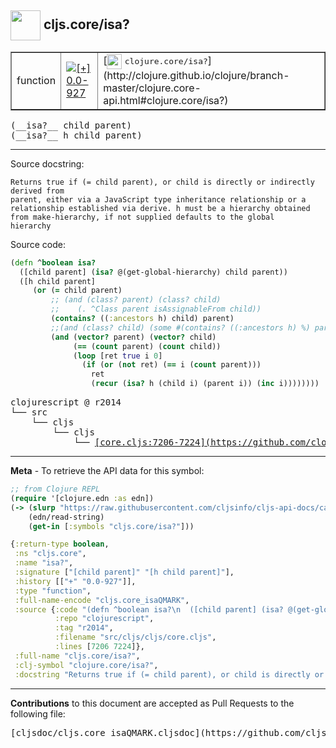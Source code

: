 ## <img width="48px" valign="middle" src="http://i.imgur.com/Hi20huC.png"> cljs.core/isa?

 <table border="1">
<tr>

<td>function</td>
<td><a href="https://github.com/cljsinfo/cljs-api-docs/tree/0.0-927"><img valign="middle" alt="[+] 0.0-927" src="https://img.shields.io/badge/+-0.0--927-lightgrey.svg"></a> </td>
<td>
[<img height="24px" valign="middle" src="http://i.imgur.com/1GjPKvB.png"> <samp>clojure.core/isa?</samp>](http://clojure.github.io/clojure/branch-master/clojure.core-api.html#clojure.core/isa?)
</td>
</tr>
</table>

 <samp>
(__isa?__ child parent)<br>
</samp>
 <samp>
(__isa?__ h child parent)<br>
</samp>

---




Source docstring:

```
Returns true if (= child parent), or child is directly or indirectly derived from
parent, either via a JavaScript type inheritance relationship or a
relationship established via derive. h must be a hierarchy obtained
from make-hierarchy, if not supplied defaults to the global
hierarchy
```

Source code:

```clj
(defn ^boolean isa?
  ([child parent] (isa? @(get-global-hierarchy) child parent))
  ([h child parent]
     (or (= child parent)
         ;; (and (class? parent) (class? child)
         ;;    (. ^Class parent isAssignableFrom child))
         (contains? ((:ancestors h) child) parent)
         ;;(and (class? child) (some #(contains? ((:ancestors h) %) parent) (supers child)))
         (and (vector? parent) (vector? child)
              (== (count parent) (count child))
              (loop [ret true i 0]
                (if (or (not ret) (== i (count parent)))
                  ret
                  (recur (isa? h (child i) (parent i)) (inc i))))))))
```

 <pre>
clojurescript @ r2014
└── src
    └── cljs
        └── cljs
            └── <ins>[core.cljs:7206-7224](https://github.com/clojure/clojurescript/blob/r2014/src/cljs/cljs/core.cljs#L7206-L7224)</ins>
</pre>


---

__Meta__ - To retrieve the API data for this symbol:

```clj
;; from Clojure REPL
(require '[clojure.edn :as edn])
(-> (slurp "https://raw.githubusercontent.com/cljsinfo/cljs-api-docs/catalog/cljs-api.edn")
    (edn/read-string)
    (get-in [:symbols "cljs.core/isa?"]))
```

```clj
{:return-type boolean,
 :ns "cljs.core",
 :name "isa?",
 :signature ["[child parent]" "[h child parent]"],
 :history [["+" "0.0-927"]],
 :type "function",
 :full-name-encode "cljs.core_isaQMARK",
 :source {:code "(defn ^boolean isa?\n  ([child parent] (isa? @(get-global-hierarchy) child parent))\n  ([h child parent]\n     (or (= child parent)\n         ;; (and (class? parent) (class? child)\n         ;;    (. ^Class parent isAssignableFrom child))\n         (contains? ((:ancestors h) child) parent)\n         ;;(and (class? child) (some #(contains? ((:ancestors h) %) parent) (supers child)))\n         (and (vector? parent) (vector? child)\n              (== (count parent) (count child))\n              (loop [ret true i 0]\n                (if (or (not ret) (== i (count parent)))\n                  ret\n                  (recur (isa? h (child i) (parent i)) (inc i))))))))",
          :repo "clojurescript",
          :tag "r2014",
          :filename "src/cljs/cljs/core.cljs",
          :lines [7206 7224]},
 :full-name "cljs.core/isa?",
 :clj-symbol "clojure.core/isa?",
 :docstring "Returns true if (= child parent), or child is directly or indirectly derived from\nparent, either via a JavaScript type inheritance relationship or a\nrelationship established via derive. h must be a hierarchy obtained\nfrom make-hierarchy, if not supplied defaults to the global\nhierarchy"}

```

---

__Contributions__ to this document are accepted as Pull Requests to the following file:

 <pre>
[cljsdoc/cljs.core_isaQMARK.cljsdoc](https://github.com/cljsinfo/cljs-api-docs/blob/master/cljsdoc/cljs.core_isaQMARK.cljsdoc)
</pre>

